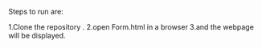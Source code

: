 Steps to run are:

1.Clone the repository .
2.open Form.html in a browser 
3.and the webpage will be displayed.
